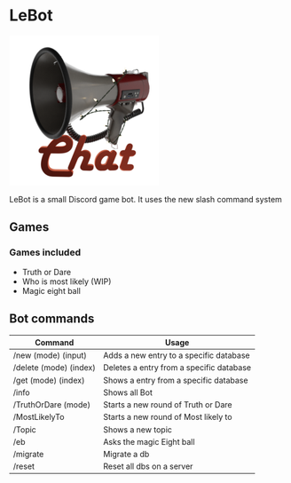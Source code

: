 # LeBot
![LeBot Logo](https://github.com/RaffaelSchaefer/LeBot/blob/master/Icons/Chat_small.png?raw=true)

LeBot is a small Discord game bot.
It uses the new slash command system

## Games

### Games included

- Truth or Dare
- Who is most likely (WIP)
- Magic eight ball

## Bot commands

|Command|Usage|
|--|--|
| /new (mode) (input) | Adds a new entry to a specific database |
| /delete (mode) (index) | Deletes a entry from a specific database |
| /get (mode) (index) | Shows a entry from a specific database |
| /info | Shows all Bot |
| /TruthOrDare (mode) | Starts a new round of Truth or Dare |
| /MostLikelyTo | Starts a new round of Most likely to |
| /Topic | Shows a new topic |
| /eb | Asks the magic Eight ball |
| /migrate | Migrate a db |
| /reset | Reset all dbs on a server |